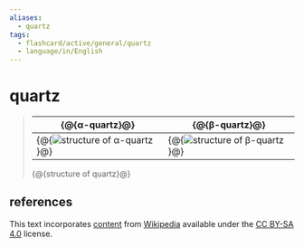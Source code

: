 ```yaml
---
aliases:
  - quartz
tags:
  - flashcard/active/general/quartz
  - language/in/English
---
```


# quartz

> | {@{α-quartz}@} | {@{β-quartz}@} |
> |-|-|
> | {@{![structure of α-quartz](../archives/Wikimedia%20Commons/Α-Quartz.svg)}@} | {@{![structure of β-quartz](../archives/Wikimedia%20Commons/Β-Quartz.svg)}@} |
>
> {@{structure of quartz}@} <!--SR:!2026-08-10,930,330!2026-08-14,934,330!2026-09-14,747,250!2025-02-13,196,190!2025-08-15,600,310-->

## references

This text incorporates [content](https://en.wikipedia.org/wiki/quartz) from [Wikipedia](Wikipedia.md) available under the [CC BY-SA 4.0](https://creativecommons.org/licenses/by-sa/4.0/) license.
